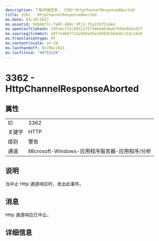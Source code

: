 ```yaml
---
description: 了解详细信息： 3362-HttpChannelResponseAborted
title: 3362 - HttpChannelResponseAborted
ms.date: 03/30/2017
ms.assetid: 94bb6f7c-fa87-400c-9f11-75a139f51de4
ms.openlocfilehash: f4544cf31c9931175736bda016ab7650e942cd27
ms.sourcegitcommit: ddf7edb67715a5b9a45e3dd44536dabc153c1de0
ms.translationtype: MT
ms.contentlocale: zh-CN
ms.lasthandoff: 02/06/2021
ms.locfileid: "99753128"
---
```

# <a name="3362---httpchannelresponseaborted"></a>3362 - HttpChannelResponseAborted

## <a name="properties"></a>属性  
  
|||  
|-|-|  
|ID|3362|  
|关键字|HTTP|  
|级别|警告|  
|通道|Microsoft-Windows-应用程序服务器-应用程序/分析|  
  
## <a name="description"></a>说明  

 当中止 Http 通道响应时，发出此事件。  
  
## <a name="message"></a>消息  

 Http 通道响应已中止。  
  
## <a name="details"></a>详细信息
